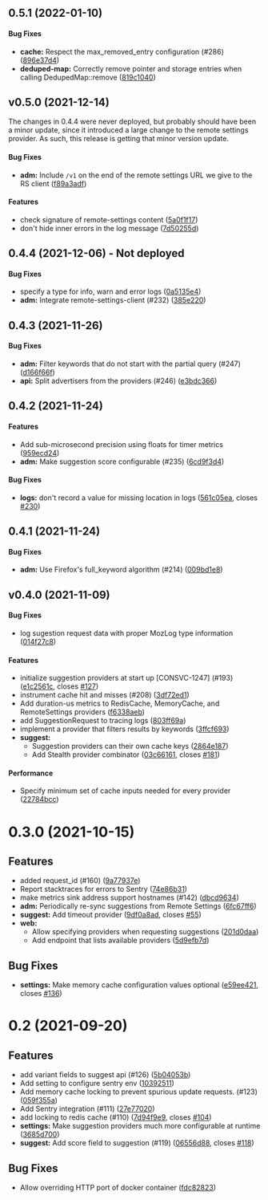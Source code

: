 <a name="0.5.1"></a>
## 0.5.1 (2022-01-10)


#### Bug Fixes

* **cache:**  Respect the max_removed_entry configuration (#286) ([896e37d4](896e37d4))
* **deduped-map:**  Correctly remove pointer and storage entries when calling DedupedMap::remove ([819c1040](819c1040))



<a name="v0.5.0"></a>

## v0.5.0 (2021-12-14)

The changes in 0.4.4 were never deployed, but probably should have been a minor
update, since it introduced a large change to the remote settings provider. As
such, this release is getting that minor version update.

#### Bug Fixes

- **adm:** Include `/v1` on the end of the remote settings URL we give to the RS
  client ([f89a3adf](f89a3adf))

#### Features

- check signature of remote-settings content ([5a0f1f17](5a0f1f17))
- don't hide inner errors in the log message ([7d50255d](7d50255d))

<a name="0.4.4"></a>

## 0.4.4 (2021-12-06) - Not deployed

#### Bug Fixes

- specify a type for info, warn and error logs ([0a5135e4](0a5135e4))
- **adm:** Integrate remote-settings-client (#232) ([385e220](385e220))

<a name="0.4.3"></a>

## 0.4.3 (2021-11-26)

#### Bug Fixes

- **adm:** Filter keywords that do not start with the partial query (#247)
  ([d166f66f](d166f66f))
- **api:** Split advertisers from the providers (#246) ([e3bdc366](e3bdc366))

<a name="0.4.2"></a>

## 0.4.2 (2021-11-24)

#### Features

- Add sub-microsecond precision using floats for timer metrics
  ([959ecd24](959ecd24))
- **adm:** Make suggestion score configurable (#235) ([6cd9f3d4](6cd9f3d4))

#### Bug Fixes

- **logs:** don't record a value for missing location in logs
  ([561c05ea](561c05ea), closes [#230](230))

<a name="0.4.1"></a>

## 0.4.1 (2021-11-24)

#### Bug Fixes

- **adm:** Use Firefox's full_keyword algorithm (#214) ([009bd1e8](009bd1e8))

<a name="v0.4.0"></a>

## v0.4.0 (2021-11-09)

#### Bug Fixes

- log sugestion request data with proper MozLog type information
  ([014f27c8](014f27c8))

#### Features

- initialize suggestion providers at start up [CONSVC-1247] (#193)
  ([e1c2561c](e1c2561c), closes [#127](127))
- instrument cache hit and misses (#208) ([3df72ed1](3df72ed1))
- Add duration-us metrics to RedisCache, MemoryCache, and RemoteSettings
  providers ([f6338aeb](f6338aeb))
- add SuggestionRequest to tracing logs ([803ff69a](803ff69a))
- implement a provider that filters results by keywords ([3ffcf693](3ffcf693))
- **suggest:**
  - Suggestion providers can their own cache keys ([2864e187](2864e187))
  - Add Stealth provider combinator ([03c66161](03c66161), closes [#181](181))

#### Performance

- Specify minimum set of cache inputs needed for every provider
  ([22784bcc](22784bcc))

<a name="0.3.0"></a>

# 0.3.0 (2021-10-15)

## Features

- added request_id (#160) ([9a77937e](9a77937e))
- Report stacktraces for errors to Sentry ([74e86b31](74e86b31))
- make metrics sink address support hostnames (#142) ([dbcd9634](dbcd9634))
- **adm:** Periodically re-sync suggestions from Remote Settings
  ([6fc67ff6](6fc67ff6))
- **suggest:** Add timeout provider ([9df0a8ad](9df0a8ad), closes [#55](55))
- **web:**
  - Allow specifying providers when requesting suggestions
    ([201d0daa](201d0daa))
  - Add endpoint that lists available providers ([5d9efb7d](5d9efb7d))

## Bug Fixes

- **settings:** Make memory cache configuration values optional
  ([e59ee421](e59ee421), closes [#136](136))

<a name="0.2"></a>

# 0.2 (2021-09-20)

## Features

- add variant fields to suggest api (#126) ([5b04053b](5b04053b))
- Add setting to configure sentry env ([10392511](10392511))
- Add memory cache locking to prevent spurious update requests. (#123)
  ([059f355a](059f355a))
- Add Sentry integration (#111) ([27e77020](27e77020))
- add locking to redis cache (#110) ([7d94f9e9](7d94f9e9), closes [#104](104))
- **settings:** Make suggestion providers much more configurable at runtime
  ([3685d700](3685d700))
- **suggest:** Add score field to suggestion (#119) ([06556d88](06556d88),
  closes [#118](118))

## Bug Fixes

- Allow overriding HTTP port of docker container ([fdc82823](fdc82823))
